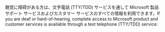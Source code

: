 <span data-ttu-id="bc9ce-101">聴覚に障碍がある方は、文字電話 (TTY/TDD) サービスを通して Microsoft 製品サポート サービスおよびカスタマー サービスのすべての情報を利用できます。</span><span class="sxs-lookup"><span data-stu-id="bc9ce-101">If you are deaf or hard-of-hearing, complete access to Microsoft product and customer services is available through a text telephone (TTY/TDD) service:</span></span>